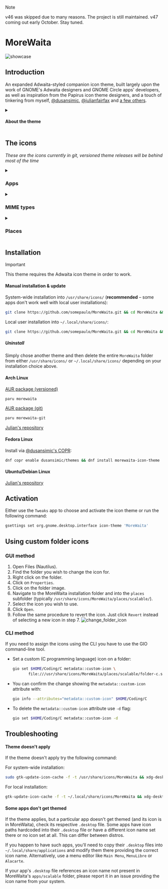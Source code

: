 > [!NOTE]
> v46 was skipped due to many reasons. The project is still maintained. v47 coming out early October. Stay tuned.

# MoreWaita

![showcase](https://repository-images.githubusercontent.com/543632052/3eca878b-6b04-49d9-a5f6-c369569fa610)

## Introduction

An expanded Adwaita-styled companion icon theme, built largely upon the work of GNOME's Adwaita designers and GNOME Circle apps' developers, as well as inspiration from the Papirus icon theme designers, and a touch of tinkering from myself, [@dusansimic](https://github.com/dusansimic), [@julianfairfax](https://github.com/julianfairfax) and [a few others](https://github.com/somepaulo/MoreWaita/graphs/contributors).

<details>
<summary><h4>About the theme</h4></summary>

The purpose of this theme is to provide third-party apps with a consistent look and feel in Gnome Shell.

The goal of MoreWaita is to add to Adwaita, not modify it, and to do roughly what Breeze does for KDE. This theme does not override any Adwaita icons, nor any Gnome Circle apps icons, nor icons that generally fit into the Adwaita paradigm (like Transmission GTK). Currently, this theme is way less all-inclusive than many others, but the aim is to be on par with Papirus some day. However, this is (mostly) a one-man hobby effort, albeit with some greatly appreciated help, so suggestions, requests, PRs and contributions are very welcome. Please read CONTRIBUTING.md before submitting PRs.

For most icons, especially branded ones, the general idea is to stay as close as possible to the original icons – to the point of using them in full – and giving them the distinct Adwaita 'perspective' and general flatness. One thing this theme deviates from is the Gnome colour palette in brand icons – MoreWaita keeps the brand colours.

This theme is built and tested against vanilla Gnome on Arch Linux. If an icon is in the theme, but is not applying to your app, please open an issue and mention the icon name referenced in your app's `.desktop` file.
</details>

## The icons

_These are the icons currently in git, versioned theme releases will be behind most of the time_
<details>
<summary><h3>Apps</h3></summary>

![icon](./apps/scalable/abiword.svg "Abiword")
![icon](./apps/scalable/gnome-aisleriot.svg "Aisleriot Solitaire")
![icon](./apps/scalable/alacritty.svg "Alacritty")
![icon](./apps/scalable/androidstudio.svg "Android Studio")
![icon](./apps/scalable/android-studio-canary.svg "Android Studio Canary")
![icon](./apps/scalable/anydesk.svg "AnyDesk")
![icon](./apps/scalable/ardour.svg "Ardour")
![icon](./apps/scalable/atomix.svg "Atomix")
![icon](./apps/scalable/audacity.svg "Audacity")
![icon](./apps/scalable/bitwarden.svg "Bitwarden")
![icon](./apps/scalable/bitwig-studio.svg "Bitwig Studio")
![icon](./apps/scalable/bleachbit.svg "Bleachbit")
![icon](./apps/scalable/blender.svg "Blender")
![icon](./apps/scalable/brave-desktop.svg "Brave")
![icon](./apps/scalable/dev.bsnes.bsnes.svg)
![icon](./apps/scalable/btop.svg "Btop")
![icon](./apps/scalable/accessories-character-map.svg "Character Map")
![icon](./apps/scalable/calibre.svg "Calibre")
![icon](./apps/scalable/calibre-ebook-edit.svg "Calibre Editor")
![icon](./apps/scalable/calibre-viewer.svg "Calibre Viewer")
![icon](./apps/scalable/carla.svg "Carla")
![icon](./apps/scalable/carla-control.svg "Carla Control")
![icon](./apps/scalable/cawbird.svg "Cawbird")
![icon](./apps/scalable/chromium-browser.svg "Chromium")
![icon](./apps/scalable/clamtk.svg "ClamTK")
![icon](./apps/scalable/com.github.rafostar.Clapper.svg "Clapper")
![icon](./apps/scalable/CMakeSetup.svg)
![icon](./apps/scalable/codeblocks.svg)
![icon](./apps/scalable/code-oss.svg "Code OSS")
![icon](./apps/scalable/corectrl.svg)
![icon](./apps/scalable/cups.svg "CUPS")
![icon](./apps/scalable/darktable.svg "Darktable")
![icon](./apps/scalable/resolve.svg)
![icon](./apps/scalable/dbeaver.svg)
![icon](./apps/scalable/preferences-desktop-theme.svg)
![icon](./apps/scalable/discord.svg "Discord")
![icon](./apps/scalable/discord-canary.svg "Discord Canary")
![icon](./apps/scalable/org.DolphinEmu.dolphin-emu.svg)
![icon](./apps/scalable/eclipse.svg "Eclipse")
![icon](./apps/scalable/electron.svg "Electron")
![icon](./apps/scalable/electrum.svg "Electrum")
![icon](./apps/scalable/io.element.Element.svg "Element")
![icon](./apps/scalable/enpass.svg)
![icon](./apps/scalable/etcher.svg "Etcher")
![icon](./apps/scalable/facebook-messenger.svg "Facebook Messenger")
![icon](./apps/scalable/org.fdroid.Repomaker.svg)
![icon](./apps/scalable/figma.svg "Figma")
![icon](./apps/scalable/filezilla.svg "FileZilla")
![icon](./apps/scalable/firefox.svg "Firefox")
![icon](./apps/scalable/firefox-developer-edition.svg)
![icon](./apps/scalable/firewall-config.svg)
![icon](./apps/scalable/fish.svg)
![icon](./apps/scalable/flightgear.svg)
![icon](./apps/scalable/fgcom.svg)
![icon](./apps/scalable/foobar2000.svg)
![icon](./apps/scalable/freac.svg)
![icon](./apps/scalable/freetube.svg)
![icon](./apps/scalable/fuse-emulator.svg)
![icon](./apps/scalable/gda-browser-5.0.svg)
![icon](./apps/scalable/gda-control-center.svg)
![icon](./apps/scalable/geany.svg)
![icon](./apps/scalable/genymotion.svg)
![icon](./apps/scalable/gimp.svg "GIMP")
![icon](./apps/scalable/github-desktop.svg)
![icon](./apps/scalable/gitkraken.svg)
![icon](./apps/scalable/godot.svg "Godot")
![icon](./apps/scalable/google-chrome.svg)
![icon](./apps/scalable/google-earth.svg)
![icon](./apps/scalable/gparted.svg)
![icon](./apps/scalable/gpsd-logo.svg)
![icon](./apps/scalable/grapejuice.svg)
![icon](./apps/scalable/grapejuice-roblox-player.svg)
![icon](./apps/scalable/grapejuice-roblox-studio.svg)
![icon](./apps/scalable/grub-customizer.svg)
![icon](./apps/scalable/gsmartcontrol.svg)
![icon](./apps/scalable/gufw.svg)
![icon](./apps/scalable/fr.handbrake.ghb.svg)
![icon](./apps/scalable/hardinfo.svg)
![icon](./apps/scalable/headlines.svg)
![icon](./apps/scalable/heroic.svg)
![icon](./apps/scalable/hp_logo.svg)
![icon](./apps/scalable/htop.svg)
![icon](./apps/scalable/hwloc.svg)
![icon](./apps/scalable/org.inkscape.Inkscape.svg)
![icon](./apps/scalable/insomnia.svg)
![icon](./apps/scalable/java-openjdk.svg)
![icon](./apps/scalable/jdownloader.svg)
![icon](./apps/scalable/fleet.svg)
![icon](./apps/scalable/intellij.svg)
![icon](./apps/scalable/clion.svg)
![icon](./apps/scalable/datagrip.svg)
![icon](./apps/scalable/dataspell.svg)
![icon](./apps/scalable/goland.svg)
![icon](./apps/scalable/phpstorm.svg)
![icon](./apps/scalable/pycharm.svg)
![icon](./apps/scalable/rider.svg)
![icon](./apps/scalable/rubymine.svg)
![icon](./apps/scalable/webstorm.svg)
![icon](./apps/scalable/jetbrains-toolbox.svg)
![icon](./apps/scalable/josm.svg)
![icon](./apps/scalable/jupyter.svg)
![icon](./apps/scalable/kate.svg)
![icon](./apps/scalable/keepassxc.svg)
![icon](./apps/scalable/kdenlive.svg)
![icon](./apps/scalable/kitty.svg)
![icon](./apps/scalable/kolourpaint.svg)
![icon](./apps/scalable/krita.svg)
![icon](./apps/scalable/kruler.svg)
![icon](./apps/scalable/kvantum.svg)
![icon](./apps/scalable/libreoffice-writer.svg)
![icon](./apps/scalable/libreoffice-calc.svg)
![icon](./apps/scalable/libreoffice-impress.svg)
![icon](./apps/scalable/libreoffice-draw.svg)
![icon](./apps/scalable/libreoffice-math.svg)
![icon](./apps/scalable/libreoffice-base.svg)
![icon](./apps/scalable/libreoffice-chart.svg)
![icon](./apps/scalable/libreoffice-basic.svg)
![icon](./apps/scalable/libreoffice-startcenter.svg)
![icon](./apps/scalable/librewolf.svg)
![icon](./apps/scalable/liferea.svg)
![icon](./apps/scalable/lvim.svg)
![icon](./apps/scalable/mailspring.svg)
![icon](./apps/scalable/mathematica.svg)
![icon](./apps/scalable/mattermost.svg)
![icon](./apps/scalable/mediainfo.svg)
![icon](./apps/scalable/com.tonikelope.MegaBasterd.svg)
![icon](./apps/scalable/net.kuribo64.melonDS.svg)
![icon](./apps/scalable/menulibre.svg)
![icon](./apps/scalable/micro.svg)
![icon](./apps/scalable/microsoft-edge.svg)
![icon](./apps/scalable/minecraft.svg)
![icon](./apps/scalable/mockoon.svg)
![icon](./apps/scalable/monero.svg)
![icon](./apps/scalable/mpv.svg)
![icon](./apps/scalable/mumble.svg)
![icon](./apps/scalable/nvim.svg)
![icon](./apps/scalable/gnome-nettool.svg)
![icon](./apps/scalable/preferences-system-network.svg)
![icon](./apps/scalable/network-wired.svg)
![icon](./apps/scalable/nextcloud.svg)
![icon](./apps/scalable/nufraw.svg)
![icon](./apps/scalable/nvidia.svg)
![icon](./apps/scalable/nvtop.svg)
![icon](./apps/scalable/com.obsproject.Studio.svg)
![icon](./apps/scalable/obsidian.svg)
![icon](./apps/scalable/onetagger.svg)
![icon](./apps/scalable/org.onlyoffice.desktopeditors.svg)
![icon](./apps/scalable/openra-cnc.svg)
![icon](./apps/scalable/openra-d2k.svg)
![icon](./apps/scalable/openra-ra.svg)
![icon](./apps/scalable/opera.svg)
![icon](./apps/scalable/osmscout-server.svg)
![icon](./apps/scalable/pacseek.svg)
![icon](./apps/scalable/pamac.svg)
![icon](./apps/scalable/org.parlatype.Parlatype.svg)
![icon](./apps/scalable/pavucontrol.svg)
![icon](./apps/scalable/pidgin.svg)
![icon](./apps/scalable/net.poedit.Poedit.svg)
![icon](./apps/scalable/popcorntime.svg)
![icon](./apps/scalable/postman.svg)
![icon](./apps/scalable/org.gnome.PowerStats.svg)
![icon](./apps/scalable/prismlauncher.svg)
![icon](./apps/scalable/projectM.svg)
![icon](./apps/scalable/protonmail-bridge.svg)
![icon](./apps/scalable/protonvpn-gui.svg)
![icon](./apps/scalable/pulsar.svg)
![icon](./apps/scalable/pure-maps.svg)
![icon](./apps/scalable/qbittorrent.svg)
![icon](./apps/scalable/qt5ct.svg)
![icon](./apps/scalable/assistant.svg)
![icon](./apps/scalable/qdbusviewer.svg)
![icon](./apps/scalable/QtProject-designer.svg)
![icon](./apps/scalable/linguist.svg)
![icon](./apps/scalable/qv4l2.svg)
![icon](./apps/scalable/io.github.quodlibet.QuodLibet.svg)
![icon](./apps/scalable/io.github.quodlibet.ExFalso.svg)
![icon](./apps/scalable/qutebrowser.svg)
![icon](./apps/scalable/rawtherapee.svg)
![icon](./apps/scalable/rstudio.svg)
![icon](./apps/scalable/saber.svg)
![icon](./apps/scalable/scrcpy.svg)
![icon](./apps/scalable/guiscrcpy.svg)
![icon](./apps/scalable/scribus.svg)
![icon](./apps/scalable/session-desktop.svg)
![icon](./apps/scalable/setzer.svg)
![icon](./apps/scalable/shotwell.svg)
![icon](./apps/scalable/one.alynx.showmethekey.svg)
![icon](./apps/scalable/signal-desktop.svg)
![icon](./apps/scalable/skypeforlinux.svg)
![icon](./apps/scalable/slack.svg)
![icon](./apps/scalable/system-software-install.svg)
![icon](./apps/scalable/soundconverter.svg)
![icon](./apps/scalable/spek.svg)
![icon](./apps/scalable/spotify.svg)
![icon](./apps/scalable/spyder.svg)
![icon](./apps/scalable/standard-notes.svg)
![icon](./apps/scalable/steam-icon.svg)
![icon](./apps/scalable/stellarium.svg)
![icon](./apps/scalable/stoken-gui.svg)
![icon](./apps/scalable/strawberry.svg)
![icon](./apps/scalable/sublime-merge.svg)
![icon](./apps/scalable/sublime-text.svg)
![icon](./apps/scalable/surfshark.svg)
![icon](./apps/scalable/syncthing-gtk.svg)
![icon](./apps/scalable/teams.svg)
![icon](./apps/scalable/TeamViewer.svg)
![icon](./apps/scalable/telegram.svg)
![icon](./apps/scalable/texstudio.svg)
![icon](./apps/scalable/thunderbird.svg)
![icon](./apps/scalable/todoist.svg)
![icon](./apps/scalable/tor-browser.svg)
![icon](./apps/scalable/unityhub.svg)
![icon](./apps/scalable/unity-editor-icon.svg)
![icon](./apps/scalable/viber.svg)
![icon](./apps/scalable/vim.svg)
![icon](./apps/scalable/virtualbox.svg)
![icon](./apps/scalable/virt-manager.svg)
![icon](./apps/scalable/visual-studio-code.svg)
![icon](./apps/scalable/vivaldi.svg)
![icon](./apps/scalable/vlc.svg)
![icon](./apps/scalable/vmware-workstation.svg)
![icon](./apps/scalable/vscodium.svg)
![icon](./apps/scalable/warpinator.svg)
![icon](./apps/scalable/com.github.eneshecan.WhatsAppForLinux.svg)
![icon](./apps/scalable/windscribe.svg)
![icon](./apps/scalable/xdvi.svg)
![icon](./apps/scalable/xsane.svg)
![icon](./apps/scalable/yandex-browser.svg)
![icon](./apps/scalable/yuzu.svg)
![icon](./apps/scalable/Zoom.svg)
![icon](./apps/scalable/zrythm.svg)
</details>
<details>
<summary><h3>MIME types</h3></summary>

![icon](./mimes/scalable/android-package-archive.svg "APK")
![icon](./mimes/scalable/application-x-iso9600-appimage.svg "AppImage") 
![icon](./mimes/scalable/application-x-deb.svg "deb")
![icon](./mimes/scalable/application-vnd.flatpak.svg "Flatpak") 
![icon](./mimes/scalable/application-x-rpm.svg "rpm")
![icon](./mimes/scalable/application-vnd.snap.svg "Snap")
![icon](./mimes/scalable/application-x-cd-image.svg "CD Image")
![icon](./mimes/scalable/application-x-java-archive.svg "Java Archive")
![icon](./mimes/scalable/application-vnd.adobe.aftereffects.project.svg "Adobe AfterEffects Project") 
![icon](./mimes/scalable/application-illustrator.svg "Adobe Illustrator")
![icon](./mimes/scalable/application-x-adobe-indesign.svg)
![icon](./mimes/scalable/application-x-photoshop.svg)
![icon](./mimes/scalable/application-vnd.adobe.xd.svg)
![icon](./mimes/scalable/application-x-audacity-project.svg)
![icon](./mimes/scalable/application-x-bitwig-studio.svg)
![icon](./mimes/scalable/com.bitwig.BitwigStudio.audio-x.dawproject.svg)
![icon](./mimes/scalable/text-x-c.svg)
![icon](./mimes/scalable/text-x-chdr.svg)
![icon](./mimes/scalable/text-x-cpp.svg)
![icon](./mimes/scalable/text-x-cpphdr.svg)
![icon](./mimes/scalable/text-x-csharp.svg)
![icon](./mimes/scalable/application-vnd.comicbook+zip.svg)
![icon](./mimes/scalable/text-css.svg)
![icon](./mimes/scalable/application-epub+zip.svg)
![icon](./mimes/scalable/text-x-go.svg)
![icon](./mimes/scalable/application-x-godot-project.svg)
![icon](./mimes/scalable/application-vnd.iccprofile.svg)
![icon](./mimes/scalable/text-x-java.svg)
![icon](./mimes/scalable/text-x-javascript.svg)
![icon](./mimes/scalable/application-json.svg)
![icon](./mimes/scalable/text-x-lua.svg)
![icon](./mimes/scalable/text-x-makefile.svg)
![icon](./mimes/scalable/application-mathematica.svg)
![icon](./mimes/scalable/text-x-markdown.svg)
![icon](./mimes/scalable/text-x-meson.svg)
![icon](./mimes/scalable/application-x-model.svg)
![icon](./mimes/scalable/application-octet-stream.svg)
![icon](./mimes/scalable/oasis-text.svg)
![icon](./mimes/scalable/oasis-spreadsheet.svg)
![icon](./mimes/scalable/oasis-presentation.svg)
![icon](./mimes/scalable/oasis-drawing.svg)
![icon](./mimes/scalable/oasis-web.svg)
![icon](./mimes/scalable/oasis-database.svg)
![icon](./mimes/scalable/oasis-formula.svg)
![icon](./mimes/scalable/oasis-master-document.svg)
![icon](./mimes/scalable/oasis-empty.svg)
![icon](./mimes/scalable/oasis-text-template.svg)
![icon](./mimes/scalable/oasis-spreadsheet-template.svg)
![icon](./mimes/scalable/oasis-presentation-template.svg)
![icon](./mimes/scalable/oasis-drawing-template.svg)
![icon](./mimes/scalable/oasis-web-template.svg)
![icon](./mimes/scalable/oasis-database-template.svg)
![icon](./mimes/scalable/oasis-formula-template.svg)
![icon](./mimes/scalable/oasis-master-document-template.svg)
![icon](./mimes/scalable/oasis-empty-template.svg)
![icon](./mimes/scalable/text-x-patch.svg)
![icon](./mimes/scalable/application-x-perl.svg)
![icon](./mimes/scalable/application-pgp-encrypted.svg)
![icon](./mimes/scalable/application-pgp-keys.svg)
![icon](./mimes/scalable/application-pgp-signature.svg)
![icon](./mimes/scalable/application-pkix-cert.svg)
![icon](./mimes/scalable/application-x-php.svg)
![icon](./mimes/scalable/application-postscript.svg)
![icon](./mimes/scalable/text-x-python.svg)
![icon](./mimes/scalable/application-x-python-bytecode.svg)
![icon](./mimes/scalable/text-x-r.svg)
![icon](./mimes/scalable/text-x-r-markdown.svg)
![icon](./mimes/scalable/text-x-ruby.svg)
![icon](./mimes/scalable/text-rust.svg)
![icon](./mimes/scalable/application-vnd.scribus.svg)
![icon](./mimes/scalable/text-x-script.svg)
![icon](./mimes/scalable/application-x-subrip.svg)
![icon](./mimes/scalable/text-x-tex.svg)
![icon](./mimes/scalable/application-x-theme.svg)
![icon](./mimes/scalable/application-toml.svg)
![icon](./mimes/scalable/application-x-bittorrent.svg)
![icon](./mimes/scalable/text-x-gettext-translation.svg)
![icon](./mimes/scalable/text-x-gettext-translation-template.svg)
![icon](./mimes/scalable/application-x-gettext-translation.svg)
![icon](./mimes/scalable/text-x-typescript.svg)
![icon](./mimes/scalable/text-x-vala.svg)
![icon](./mimes/scalable/application-xml.svg)
![icon](./mimes/scalable/application-x-xopp.svg)
![icon](./mimes/scalable/application-x-yaml.svg)
![icon](./mimes/scalable/virtualbox-hdd.svg)
![icon](./mimes/scalable/virtualbox-ova.svg)
![icon](./mimes/scalable/virtualbox-ovf.svg)
![icon](./mimes/scalable/virtualbox-vbox.svg)
![icon](./mimes/scalable/virtualbox-vbox-extpack.svg)
![icon](./mimes/scalable/virtualbox-vdi.svg)
![icon](./mimes/scalable/virtualbox-vhd.svg)
![icon](./mimes/scalable/virtualbox-vmdk.svg)
</details>
<details>
<summary><h3>Places</h3></summary>

![icon](./places/scalable/folder-appimage.svg "AppImage")
![icon](./places/scalable/folder-archlinux.svg "Arch Linux")
![icon](./places/scalable/folder-arduino.svg "Arduino")
![icon](./places/scalable/folder-backup.svg "Backup")
![icon](./places/scalable/folder-bitwig.svg "Bitwig")
![icon](./places/scalable/folder-blender.svg "Blender")
![icon](./places/scalable/folder-books.svg "Books")
![icon](./places/scalable/folder-c.svg "C")
![icon](./places/scalable/folder-camera.svg "Camera")
![icon](./places/scalable/folder-code.svg "Code")
![icon](./places/scalable/folder-codeberg.svg "Codeberg")
![icon](./places/scalable/folder-cplusplus.svg "C++")
![icon](./places/scalable/folder-csharp.svg "C#")
![icon](./places/scalable/folder-dropbox.svg "Dropbox")
![icon](./places/scalable/folder-emacs.svg "Emacs")
![icon](./places/scalable/folder-fedora.svg "Fedora")
![icon](./places/scalable/folder-freecad.svg "FreeCAD")
![icon](./places/scalable/folder-games.svg "Games")
![icon](./places/scalable/folder-gimp.svg "GIMP")
![icon](./places/scalable/folder-git.svg "Git")
![icon](./places/scalable/folder-github.svg "GitHub")
![icon](./places/scalable/folder-gitlab.svg "GitLab")
![icon](./places/scalable/folder-gnome.svg "GNOME")
![icon](./places/scalable/folder-go.svg "GO")
![icon](./places/scalable/folder-godot.svg "Godot")
![icon](./places/scalable/folder-inkscape.svg "Inkscape")
![icon](./places/scalable/folder-java.svg "Java")
![icon](./places/scalable/folder-kde.svg "KDE")
![icon](./places/scalable/folder-kicad.svg "KiCad")
![icon](./places/scalable/folder-lua.svg "Lua")
![icon](./places/scalable/folder-mega.svg "Mega")
![icon](./places/scalable/folder-money.svg "Money")
![icon](./places/scalable/folder-neovim.svg "Neovim")
![icon](./places/scalable/folder-nextcloud.svg "NextCloud")
![icon](./places/scalable/folder-openscad.svg "OpenSCAD")
![icon](./places/scalable/folder-private.svg "Private")
![icon](./places/scalable/folder-projects.svg "Projects")
![icon](./places/scalable/folder-python.svg "Python")
![icon](./places/scalable/folder-r.svg "R")
![icon](./places/scalable/folder-ruby.svg "Ruby")
![icon](./places/scalable/folder-rust.svg "Rust")
![icon](./places/scalable/folder-school.svg "School")
![icon](./places/scalable/folder-screenshot.svg "Screenshot")
![icon](./places/scalable/folder-shell.svg "Shell")
![icon](./places/scalable/folder-syncthing.svg "Syncthing")
![icon](./places/scalable/folder-temp.svg "Temp")
![icon](./places/scalable/folder-vala.svg "Vala")

### Legacy Places
![icon](./places/scalable/folder-appimage-legacy.svg "AppImage")
![icon](./places/scalable/folder-archlinux-legacy.svg "Arch Linux")
![icon](./places/scalable/folder-arduino-legacy.svg "Arduino")
![icon](./places/scalable/folder-backup-legacy.svg "Backup")
![icon](./places/scalable/folder-bitwig-legacy.svg "Bitwig")
![icon](./places/scalable/folder-blender-legacy.svg "Blender")
![icon](./places/scalable/folder-books-legacy.svg "Books")
![icon](./places/scalable/folder-c-legacy.svg "C")
![icon](./places/scalable/folder-camera-legacy.svg "Camera")
![icon](./places/scalable/folder-code-legacy.svg "Code")
![icon](./places/scalable/folder-codeberg-legacy.svg "Codeberg")
![icon](./places/scalable/folder-cplusplus-legacy.svg "C++")
![icon](./places/scalable/folder-csharp-legacy.svg "C#")
![icon](./places/scalable/folder-dropbox-legacy.svg "Dropbox")
![icon](./places/scalable/folder-emacs-legacy.svg "Emacs")
![icon](./places/scalable/folder-fedora-legacy.svg "Fedora")
![icon](./places/scalable/folder-freecad-legacy.svg "FreeCAD")
![icon](./places/scalable/folder-games-legacy.svg "Games")
![icon](./places/scalable/folder-gimp-legacy.svg "GIMP")
![icon](./places/scalable/folder-git-legacy.svg "Git")
![icon](./places/scalable/folder-github-legacy.svg "GitHub")
![icon](./places/scalable/folder-gitlab-legacy.svg "GitLab")
![icon](./places/scalable/folder-gnome-legacy.svg "GNOME")
![icon](./places/scalable/folder-go-legacy.svg "GO")
![icon](./places/scalable/folder-godot-legacy.svg "Godot")
![icon](./places/scalable/folder-inkscape-legacy.svg "Inkscape")
![icon](./places/scalable/folder-java-legacy.svg "Java")
![icon](./places/scalable/folder-kde-legacy.svg "KDE")
![icon](./places/scalable/folder-kicad-legacy.svg "KiCad")
![icon](./places/scalable/folder-lua-legacy.svg "Lua")
![icon](./places/scalable/folder-mega-legacy.svg "Mega")
![icon](./places/scalable/folder-money-legacy.svg "Money")
![icon](./places/scalable/folder-neovim-legacy.svg "Neovim")
![icon](./places/scalable/folder-nextcloud-legacy.svg "NextCloud")
![icon](./places/scalable/folder-openscad-legacy.svg "OpenSCAD")
![icon](./places/scalable/folder-private-legacy.svg "Private")
![icon](./places/scalable/folder-projects-legacy.svg "Projects")
![icon](./places/scalable/folder-python-legacy.svg "Python")
![icon](./places/scalable/folder-r-legacy.svg "R")
![icon](./places/scalable/folder-ruby-legacy.svg "Ruby")
![icon](./places/scalable/folder-rust-legacy.svg "Rust")
![icon](./places/scalable/folder-school-legacy.svg "School")
![icon](./places/scalable/folder-screenshot-legacy.svg "Screenshot")
![icon](./places/scalable/folder-shell-legacy.svg "Shell")
![icon](./places/scalable/folder-syncthing-legacy.svg "Syncthing")
![icon](./places/scalable/folder-temp-legacy.svg "Temp")
![icon](./places/scalable/folder-vala-legacy.svg "Vala")
</details>

## Installation

> [!IMPORTANT]
> This theme requires the Adwaita icon theme in order to work.

#### Manual installation & update

System-wide installation into `/usr/share/icons/` (**recommended** – some apps don't work well with local user installations):

```sh
git clone https://github.com/somepaulo/MoreWaita.git && cd MoreWaita && sudo ./install.sh
```

Local user installation into `~/.local/share/icons/`:

```sh
git clone https://github.com/somepaulo/MoreWaita.git && cd MoreWaita && ./install.sh
```

##### Uninstall

Simply chose another theme and then delete the entire `MoreWaita` folder from either `/usr/share/icons/` or `~/.local/share/icons/` depending on your installation choice above.

#### Arch Linux

[AUR package (versioned)](https://aur.archlinux.org/packages/morewaita)

```sh
paru morewaita
```

[AUR package (git)](https://aur.archlinux.org/packages/morewaita-git)

```sh
paru morewaita-git
```

[Julian's repository](https://gitlab.com/julianfairfax/package-repo#how-to-add-repository-for-arch-based-linux-distributions)

#### Fedora Linux

Install via [@dusansimic's COPR](https://copr.fedorainfracloud.org/coprs/dusansimic/themes):

```sh
dnf copr enable dusansimic/themes && dnf install morewaita-icon-theme
```

#### Ubuntu/Debian Linux

[Julian's repository](https://gitlab.com/julianfairfax/package-repo#how-to-add-repository-for-debian-based-linux-distributions)

## Activation

Either use the `Tweaks` app to choose and activate the icon theme or run the following command:

```sh
gsettings set org.gnome.desktop.interface icon-theme 'MoreWaita'
```

## Using custom folder icons

### GUI method

1. Open Files (Nautilus).
2. Find the folder you wish to change the icon for.
3. Right click on the folder.
4. Click on `Properties`.
5. Click on the folder image.
6. Navigate to the MoreWaita installation folder and into the `places` subfolder (typically `/usr/share/icons/MoreWaita/places/scalable/`).
7. Select the icon you wish to use.
8. Click `Open`.
9. Follow the same procedure to revert the icon. Just click `Revert` instead of selecting a new icon in step 7.
![change_folder_icon](https://github.com/somepaulo/MoreWaita/assets/15643750/05e88cbc-3c77-4e1b-a8bd-3e15b84972fa)

### CLI method

If you need to assign the icons using the CLI you have to use the GIO command-line tool.

- Set a custom (C programming language) icon on a folder:

    ```sh
    gio set $HOME/Coding/C metadata::custom-icon \
           file:///usr/share/icons/MoreWaita/places/scalable/folder-c.svg
    ```

- You can confirm the change showing the `metadata::custom-icon` attribute with:

    ```sh
    gio info --attributes="metadata::custom-icon" $HOME/Coding/C
    ```

- To delete the `metadata::custom-icon` attribute use `-d` flag:

    ```sh
    gio set $HOME/Coding/C metadata::custom-icon -d
    ```

## Troubleshooting

#### Theme doesn't apply

If the theme doesn't apply try the following command:

For system-wide installation:

```sh
sudo gtk-update-icon-cache -f -t /usr/share/icons/MoreWaita && xdg-desktop-menu forceupdate
```

For local installation:

```sh
gtk-update-icon-cache -f -t ~/.local/share/icons/MoreWaita && xdg-desktop-menu forceupdate
```

#### Some apps don't get themed

If the theme applies, but a particular app doesn't get themed (and its icon is in MoreWaita), check its respective `.desktop` file. Some apps have icon paths hardcoded into their `.desktop` file or have a different icon name set there or no icon set at all. This can differ between distros.

If you happen to have such apps, you'll need to copy their `.desktop` files into `~/.local/share/applications` and modify them there providing the correct icon name. Alternatively, use a menu editor like `Main Menu`, `MenuLibre` or `Alacarte`.

If your app's `.desktop` file references an icon name not present in MoreWaita's `apps/scalable` folder, please report it in an issue providing the icon name from your system.

